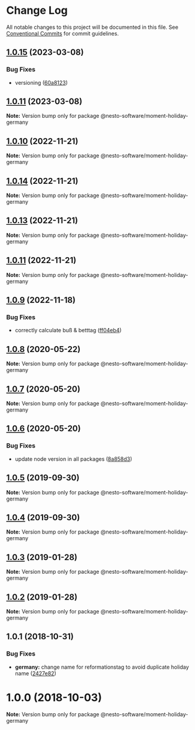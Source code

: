 # Change Log

All notable changes to this project will be documented in this file.
See [Conventional Commits](https://conventionalcommits.org) for commit guidelines.

## [1.0.15](https://github.com/nesto-software/moment-holiday/tree/master/packages/locales/germany/compare/@nesto-software/moment-holiday-germany@1.0.10...@nesto-software/moment-holiday-germany@1.0.15) (2023-03-08)


### Bug Fixes

* versioning ([60a8123](https://github.com/nesto-software/moment-holiday/tree/master/packages/locales/germany/commit/60a8123))





## [1.0.11](https://github.com/nesto-software/moment-holiday/tree/master/packages/locales/germany/compare/@nesto-software/moment-holiday-germany@1.0.10...@nesto-software/moment-holiday-germany@1.0.11) (2023-03-08)

**Note:** Version bump only for package @nesto-software/moment-holiday-germany





## [1.0.10](https://github.com/nesto-software/moment-holiday/tree/master/packages/locales/germany/compare/@nesto-software/moment-holiday-germany@1.0.14...@nesto-software/moment-holiday-germany@1.0.10) (2022-11-21)

**Note:** Version bump only for package @nesto-software/moment-holiday-germany





## [1.0.14](https://github.com/nesto-software/moment-holiday/tree/master/packages/locales/germany/compare/@nesto-software/moment-holiday-germany@1.0.13...@nesto-software/moment-holiday-germany@1.0.14) (2022-11-21)

**Note:** Version bump only for package @nesto-software/moment-holiday-germany





## [1.0.13](https://github.com/nesto-software/moment-holiday/tree/master/packages/locales/germany/compare/@nesto-software/moment-holiday-germany@1.0.11...@nesto-software/moment-holiday-germany@1.0.13) (2022-11-21)

**Note:** Version bump only for package @nesto-software/moment-holiday-germany





## [1.0.11](https://github.com/nesto-software/moment-holiday/tree/master/packages/locales/germany/compare/@nesto-software/moment-holiday-germany@1.0.9...@nesto-software/moment-holiday-germany@1.0.11) (2022-11-21)

**Note:** Version bump only for package @nesto-software/moment-holiday-germany





## [1.0.9](https://github.com/nesto-software/moment-holiday/tree/master/packages/locales/germany/compare/@nesto-software/moment-holiday-germany@1.0.8...@nesto-software/moment-holiday-germany@1.0.9) (2022-11-18)


### Bug Fixes

* correctly calculate buß & betttag ([ff04eb4](https://github.com/nesto-software/moment-holiday/tree/master/packages/locales/germany/commit/ff04eb4))





## [1.0.8](https://github.com/nesto-software/moment-holiday/tree/master/packages/locales/germany/compare/@nesto-software/moment-holiday-germany@1.0.7...@nesto-software/moment-holiday-germany@1.0.8) (2020-05-22)

**Note:** Version bump only for package @nesto-software/moment-holiday-germany





## [1.0.7](https://github.com/nesto-software/moment-holiday/tree/master/packages/locales/germany/compare/@nesto-software/moment-holiday-germany@1.0.6...@nesto-software/moment-holiday-germany@1.0.7) (2020-05-20)

**Note:** Version bump only for package @nesto-software/moment-holiday-germany





## [1.0.6](https://github.com/nesto-software/moment-holiday/tree/master/packages/locales/germany/compare/@nesto-software/moment-holiday-germany@1.0.5...@nesto-software/moment-holiday-germany@1.0.6) (2020-05-20)


### Bug Fixes

* update node version in all packages ([8a858d3](https://github.com/nesto-software/moment-holiday/tree/master/packages/locales/germany/commit/8a858d3))





## [1.0.5](https://github.com/nesto-software/moment-holiday/tree/master/packages/locales/germany/compare/@nesto-software/moment-holiday-germany@1.0.3...@nesto-software/moment-holiday-germany@1.0.5) (2019-09-30)

**Note:** Version bump only for package @nesto-software/moment-holiday-germany





## [1.0.4](https://github.com/nesto-software/moment-holiday/tree/master/packages/locales/germany/compare/@nesto-software/moment-holiday-germany@1.0.3...@nesto-software/moment-holiday-germany@1.0.4) (2019-09-30)

**Note:** Version bump only for package @nesto-software/moment-holiday-germany





## [1.0.3](https://github.com/nesto-software/moment-holiday/tree/master/packages/locales/germany/compare/@nesto-software/moment-holiday-germany@1.0.2...@nesto-software/moment-holiday-germany@1.0.3) (2019-01-28)

**Note:** Version bump only for package @nesto-software/moment-holiday-germany





## [1.0.2](https://github.com/nesto-software/moment-holiday/tree/master/packages/locales/germany/compare/@nesto-software/moment-holiday-germany@1.0.1...@nesto-software/moment-holiday-germany@1.0.2) (2019-01-28)

**Note:** Version bump only for package @nesto-software/moment-holiday-germany





<a name="1.0.1"></a>
## 1.0.1 (2018-10-31)


### Bug Fixes

* **germany:** change name for reformationstag to avoid duplicate holiday name ([2427e82](https://github.com/nesto-software/moment-holiday/tree/master/packages/locales/germany/commit/2427e82))





<a name="1.0.0"></a>
# 1.0.0 (2018-10-03)

**Note:** Version bump only for package @nesto-software/moment-holiday-germany

